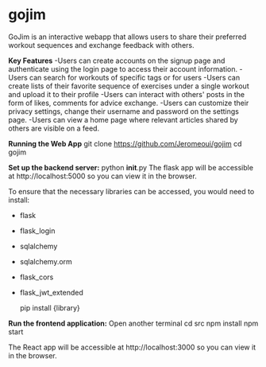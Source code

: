 # gojim
GoJim is an interactive webapp that allows users to share their preferred workout sequences and exchange feedback with others.

**Key Features**
-Users can create accounts on the signup page and authenticate using the login page to access their account information.
-Users can search for workouts of specific tags or for users
-Users can create lists of their favorite sequence of exercises under a single workout and upload it to their profile
-Users can interact with others' posts in the form of likes, comments for advice exchange.
-Users can customize their privacy settings, change their username and password on the settings page.
-Users can view a home page where relevant articles shared by others are visible on a feed.

**Running the Web App**
  git clone https://github.com/Jeromeoui/gojim
  cd gojim

**Set up the backend server:**
  python __init__.py
The flask app will be accessible at http://localhost:5000 so you can view it in the browser.

To ensure that the necessary libraries can be accessed, you would need to install:
- flask
- flask_login
- sqlalchemy
- sqlalchemy.orm
- flask_cors
- flask_jwt_extended

  pip install {library}

**Run the frontend application:**
  Open another terminal
  cd src
  npm install
  npm start

The React app will be accessible at http://localhost:3000 so you can view it in the browser.
